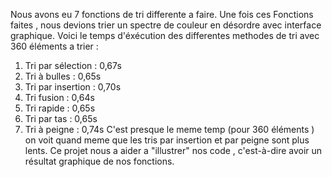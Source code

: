 Nous avons eu 7 fonctions de tri differente a faire. Une fois ces Fonctions faites , nous devions trier un spectre de couleur en désordre avec interface graphique.
Voici le temps d'éxécution des differentes methodes de tri avec 360 éléments a trier :
1. Tri par sélection : 0,67s
2. Tri à bulles : 0,65s
3. Tri par insertion : 0,70s
4. Tri fusion : 0,64s
5. Tri rapide : 0,65s
6. Tri par tas : 0,65s
7. Tri à peigne : 0,74s
C'est presque le meme temp (pour 360 éléments ) on voit quand meme que les tris par insertion et par peigne sont plus lents.
Ce projet nous a aider a "illustrer" nos code , c'est-à-dire avoir un résultat graphique de nos fonctions.

